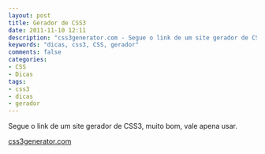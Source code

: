 ```yaml
---
layout: post
title: Gerador de CSS3
date: 2011-11-10 12:11
description: "css3generator.com - Segue o link de um site gerador de CSS3, muito bom, vale apena usar."
keywords: "dicas, css3, CSS, gerador"
comments: false
categories:
- CSS
- Dicas
tags:
- css3
- dicas
- gerador
---
```


Segue o link de um site gerador de CSS3, muito bom, vale apena usar.

<a href="http://css3generator.com/" target="_blank">css3generator.com</a>

